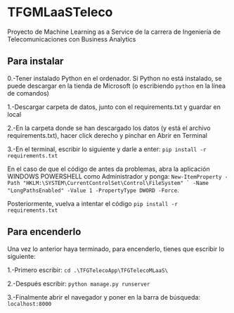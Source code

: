 # TFGMLaaSTeleco
Proyecto de Machine Learning as a Service de la carrera de Ingeniería de Telecomunicaciones con Business Analytics

## Para instalar
0.-Tener instalado Python en el ordenador. Si Python no está instalado, se puede descargar en la tienda de Microsoft (o escribiendo ```python``` en la línea de comandos)

1.-Descargar carpeta de datos, junto con el requirements.txt y guardar en local

2.-En la carpeta donde se han descargado los datos (y está el archivo requirements.txt), hacer click derecho y pinchar en Abrir en Terminal

3.-En el terminal, escribir lo siguiente y darle a enter: ```pip install -r requirements.txt```

En el caso de que el código de antes da problemas, abra la aplicación WINDOWS POWERSHELL como Administrador y ponga: ```New-ItemProperty -Path "HKLM:\SYSTEM\CurrentControlSet\Control\FileSystem" `
-Name "LongPathsEnabled" -Value 1 -PropertyType DWORD -Force```.

Posteriormente, vuelva a intentar el código ```pip install -r requirements.txt```

## Para encenderlo
Una vez lo anterior haya terminado, para encenderlo, tienes que escribir lo siguiente: 

1.-Primero escribir: ```cd .\TFGTelecoApp\TFGTelecoMLaaS\```

2.-Después escribir: ```python manage.py runserver```

3.-Finalmente abrir el navegador y poner en la barra de búsqueda: ```localhost:8000```

